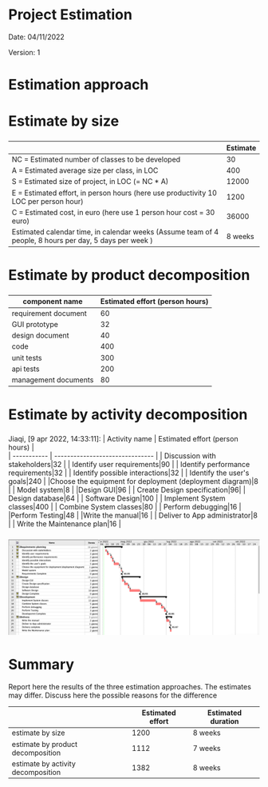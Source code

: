 # Project Estimation  
Date: 04/11/2022

Version: 1


# Estimation approach

# Estimate by size
### 
|             | Estimate                        |             
| ----------- | ------------------------------- |  
| NC =  Estimated number of classes to be developed   |  30                           |             
|  A = Estimated average size per class, in LOC       |             400               | 
| S = Estimated size of project, in LOC (= NC * A) | 12000 |
| E = Estimated effort, in person hours (here use productivity 10 LOC per person hour)  |             1200                   |   
| C = Estimated cost, in euro (here use 1 person hour cost = 30 euro) | 36000 | 
| Estimated calendar time, in calendar weeks (Assume team of 4 people, 8 hours per day, 5 days per week ) |       8 weeks        |               

# Estimate by product decomposition
### 
|         component name    | Estimated effort (person hours)   |             
| ----------- | ------------------------------- | 
|requirement document  | 60 |
| GUI prototype | 32  |
|design document | 40  |
|code | 400 |
| unit tests | 300 |
| api tests | 200 |
| management documents  | 80 |



# Estimate by activity decomposition
### 
Jiaqi, [9 apr 2022, 14:33:11]:
|         Activity name    | Estimated effort (person hours)   |             
| ----------- | ------------------------------- | 
| Discussion with stakeholders|32 |
| Identify user requirements|90 |
| Identify performance requirements|32 |
| Identify possible interactions|32 |
| Identify the user's goals|240 |
|Choose the equipment for deployment (deployment diagram)|8 |
| Model system|8 |
|Design GUI|96 |
| Create Design specification|96|
| Design database|64 |
| Software Design|100 |
| Implement System classes|400 |
| Combine System classes|80 |
| Perform debugging|16 |
|Perform Testing|48 |
|Write the manual|16 |
| Deliver to App administrator|8 |
| Write the Maintenance plan|16 |


###
![gantt_diagram](./Images/Gantt.png)

# Summary

Report here the results of the three estimation approaches. The  estimates may differ. Discuss here the possible reasons for the difference

|             | Estimated effort                        |   Estimated duration |          
| ----------- | ------------------------------- | ---------------|
| estimate by size | 1200 | 8 weeks | 
| estimate by product decomposition | 1112 | 7 weeks |
| estimate by activity decomposition | 1382 | 8 weeks |




